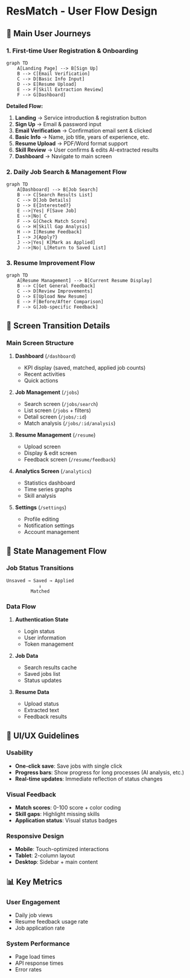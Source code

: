 # ResMatch - User Flow Design

## 🎯 Main User Journeys

### 1. First-time User Registration & Onboarding

```mermaid
graph TD
    A[Landing Page] --> B[Sign Up]
    B --> C[Email Verification]
    C --> D[Basic Info Input]
    D --> E[Resume Upload]
    E --> F[Skill Extraction Review]
    F --> G[Dashboard]
```

**Detailed Flow:**

1. **Landing** → Service introduction & registration button
2. **Sign Up** → Email & password input
3. **Email Verification** → Confirmation email sent & clicked
4. **Basic Info** → Name, job title, years of experience, etc.
5. **Resume Upload** → PDF/Word format support
6. **Skill Review** → User confirms & edits AI-extracted results
7. **Dashboard** → Navigate to main screen

### 2. Daily Job Search & Management Flow

```mermaid
graph TD
    A[Dashboard] --> B[Job Search]
    B --> C[Search Results List]
    C --> D[Job Details]
    D --> E{Interested?}
    E -->|Yes| F[Save Job]
    E -->|No| C
    F --> G[Check Match Score]
    G --> H[Skill Gap Analysis]
    H --> I[Resume Feedback]
    I --> J{Apply?}
    J -->|Yes| K[Mark as Applied]
    J -->|No| L[Return to Saved List]
```

### 3. Resume Improvement Flow

```mermaid
graph TD
    A[Resume Management] --> B[Current Resume Display]
    B --> C[Get General Feedback]
    C --> D[Review Improvements]
    D --> E[Upload New Resume]
    E --> F[Before/After Comparison]
    F --> G[Job-specific Feedback]
```

## 📱 Screen Transition Details

### Main Screen Structure

1. **Dashboard** (`/dashboard`)

   - KPI display (saved, matched, applied job counts)
   - Recent activities
   - Quick actions

2. **Job Management** (`/jobs`)

   - Search screen (`/jobs/search`)
   - List screen (`/jobs` + filters)
   - Detail screen (`/jobs/:id`)
   - Match analysis (`/jobs/:id/analysis`)

3. **Resume Management** (`/resume`)

   - Upload screen
   - Display & edit screen
   - Feedback screen (`/resume/feedback`)

4. **Analytics Screen** (`/analytics`)

   - Statistics dashboard
   - Time series graphs
   - Skill analysis

5. **Settings** (`/settings`)
   - Profile editing
   - Notification settings
   - Account management

## 🔄 State Management Flow

### Job Status Transitions

```
Unsaved → Saved → Applied
            ↓
         Matched
```

### Data Flow

1. **Authentication State**

   - Login status
   - User information
   - Token management

2. **Job Data**

   - Search results cache
   - Saved jobs list
   - Status updates

3. **Resume Data**
   - Upload status
   - Extracted text
   - Feedback results

## 🎨 UI/UX Guidelines

### Usability

- **One-click save**: Save jobs with single click
- **Progress bars**: Show progress for long processes (AI analysis, etc.)
- **Real-time updates**: Immediate reflection of status changes

### Visual Feedback

- **Match scores**: 0-100 score + color coding
- **Skill gaps**: Highlight missing skills
- **Application status**: Visual status badges

### Responsive Design

- **Mobile**: Touch-optimized interactions
- **Tablet**: 2-column layout
- **Desktop**: Sidebar + main content

## 📊 Key Metrics

### User Engagement

- Daily job views
- Resume feedback usage rate
- Job application rate

### System Performance

- Page load times
- API response times
- Error rates
